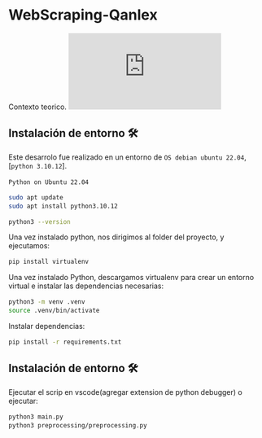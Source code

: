 # WebScraping-Qanlex
Contexto teorico. ![ejercicio.pdf](https://github.com/AdrianPerez0306/WebScraping-Qanlex/blob/1919300833bcfd8d714f6c503c734e3a3e101743/Qanlex%20-%20Ejercicio%20para%20aplicantes.pdf)

## Instalación de entorno :hammer_and_wrench: 
Este desarrolo fue realizado en un entorno de `OS debian ubuntu 22.04`, [`python 3.10.12`].

`Python on Ubuntu 22.04`
```bash
sudo apt update
sudo apt install python3.10.12
```
```bash
python3 --version
```

Una vez instalado python, nos dirigimos al folder del proyecto, y ejecutamos:
```bash
pip install virtualenv
```
Una vez instalado Python, descargamos virtualenv para crear un entorno virtual e instalar las dependencias necesarias:
```bash
python3 -m venv .venv
source .venv/bin/activate
```
Instalar dependencias:
```bash
pip install -r requirements.txt
```

## Instalación de entorno :hammer_and_wrench: 
Ejecutar el scrip en vscode(agregar extension de python debugger) o ejecutar:
```bash
python3 main.py
python3 preprocessing/preprocessing.py
```

